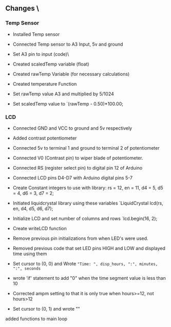 
## Changes \
### Temp Sensor
- Installed Temp sensor 
- Connected Temp sensor to A3 Input, 5v and ground
- Set A3 pin to input (code)\
- Created scaledTemp variable (float)
- Created rawTemp Variable (for necessary calculations)
- Created temperature Function
- Set rawTemp value
	A3 and multiplied by 5/1024

- Set scaledTemp value to 
	`(rawTemp - 0.50)*100.00;

### LCD
- Connected GND and VCC to ground and 5v respectively
- Added contrast potentiometer
- Connected 5v to terminal 1 and ground to terminal 2 of potentiometer
- Connected V0 (Contrast pin) to  wiper blade of potentiometer.
- Connected RS (register select pin) to digital pin 12 of Arduino
- Connected LCD pins D4-D7 with Arduino digital pins 5-7
- Create Constant integers to use with library:
	rs = 12, 
	en = 11, 
	d4 = 5, 
	d5 = 4, 
	d6 = 3, 
	d7 = 2;

- Initiated liquidcrystal library using these variables 
	`LiquidCrystal lcd(rs, en, d4, d5, d6, d7);

- Initialize LCD and set number of columns and rows
	`lcd.begin(16, 2);

- Create writeLCD function
- Remove previous pin initializations from when LED's were used.
- Removed previous code that set LED pins HIGH and LOW and displayed time using them

- Set cursor to (0, 0) and Wrote `"Time: ", disp_hours, ":", minutes, ":", seconds` 
- wrote 'if' statement to add "0" when the time segment value is less than 10 
- Corrected ampm setting to that it is only true when hours>=12, not hours>12
- Set cursor to (0, 1) and wrote ""

added functions to main loop
